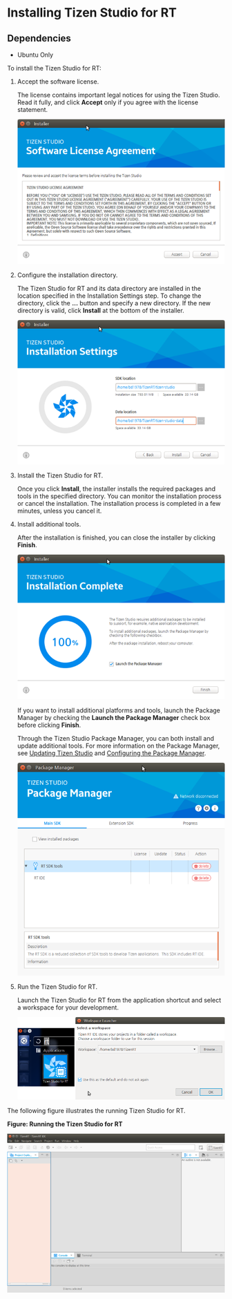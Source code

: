 # Installing Tizen Studio for RT
## Dependencies
- Ubuntu Only


To install the Tizen Studio for RT:

1. Accept the software license.

   The license contains important legal notices for using the Tizen Studio. Read it fully, and click **Accept** only if you agree with the license statement.

   ![Software license agreement](./media/rt_install_license.png)

2. Configure the installation directory.

   The Tizen Studio for RT and its data directory are installed in the location specified in the Installation Settings step. To change the directory, click the **...** button and specify a new directory. If the new directory is valid, click **Install** at the bottom of the installer.

   ![Installation settings](./media/rt_install_settings.png)

3. Install the Tizen Studio for RT.

   Once you click **Install**, the installer installs the required packages and tools in the specified directory. You can monitor the installation process or cancel the installation. The installation process is completed in a few minutes, unless you cancel it.

4. Install additional tools.

   After the installation is finished, you can close the installer by clicking **Finish**.

   ![Installation complete](./media/rt_install_complete.png)

   If you want to install additional platforms and tools, launch the Package Manager by checking the **Launch the Package Manager** check box before clicking **Finish**.

   Through the Tizen Studio Package Manager, you can both install and update additional tools. For more information on the Package Manager, see [Updating Tizen Studio](../download/updating-sdk.md) and [Configuring the Package Manager](../download/advanced-configuration.md).

   ![Package Manager](./media/rt_install_package.png)

5. Run the Tizen Studio for RT.

   Launch the Tizen Studio for RT from the application shortcut and select a workspace for your development.

   ![Launch the IDE](./media/rt_install_launch.png)

The following figure illustrates the running Tizen Studio for RT.

**Figure: Running the Tizen Studio for RT**

![Running the Tizen Studio for RT](./media/rt_running_studio.png)